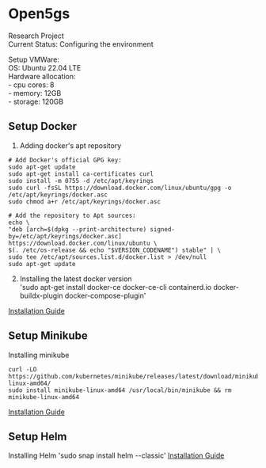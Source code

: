 # Open5gs
Research Project  
Current Status: Configuring the environment  
  
Setup VMWare:  
OS: Ubuntu 22.04 LTE  
Hardware allocation:  
    - cpu cores: 8  
    - memory: 12GB  
    - storage: 120GB  

## Setup Docker  
1. Adding docker's apt repository  
```
# Add Docker's official GPG key:  
sudo apt-get update  
sudo apt-get install ca-certificates curl  
sudo install -m 0755 -d /etc/apt/keyrings  
sudo curl -fsSL https://download.docker.com/linux/ubuntu/gpg -o /etc/apt/keyrings/docker.asc  
sudo chmod a+r /etc/apt/keyrings/docker.asc  

# Add the repository to Apt sources:  
echo \  
"deb [arch=$(dpkg --print-architecture) signed-by=/etc/apt/keyrings/docker.asc] https://download.docker.com/linux/ubuntu \  
$(. /etc/os-release && echo "$VERSION_CODENAME") stable" | \  
sudo tee /etc/apt/sources.list.d/docker.list > /dev/null  
sudo apt-get update  
```  
2. Installing the latest docker version  
'sudo apt-get install docker-ce docker-ce-cli containerd.io docker-buildx-plugin docker-compose-plugin'

[Installation Guide](https://docs.docker.com/engine/install/ubuntu/)  
      
## Setup Minikube  
Installing minikube 
```
curl -LO https://github.com/kubernetes/minikube/releases/latest/download/minikube-linux-amd64/
sudo install minikube-linux-amd64 /usr/local/bin/minikube && rm minikube-linux-amd64
```

[Installation Guide](https://minikube.sigs.k8s.io/docs/start/?arch=%2Flinux%2Fx86-64%2Fstable%2Fbinary+download)

## Setup Helm  
Installing Helm
'sudo snap install helm --classic'
[Installation Guide](https://helm.sh/docs/intro/install/)
